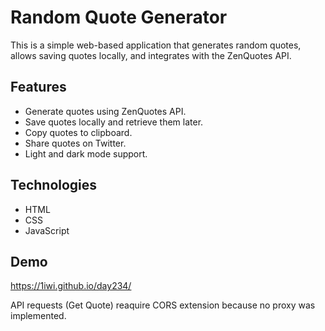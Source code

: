 # Random Quote Generator

This is a simple web-based application that generates random quotes, allows saving quotes locally, and integrates with the ZenQuotes API.

## Features
- Generate quotes using ZenQuotes API.
- Save quotes locally and retrieve them later.
- Copy quotes to clipboard.
- Share quotes on Twitter.
- Light and dark mode support.

## Technologies
- HTML
- CSS
- JavaScript

## Demo

https://1iwi.github.io/day234/


API requests (Get Quote) reaquire CORS extension because no proxy was implemented. 

